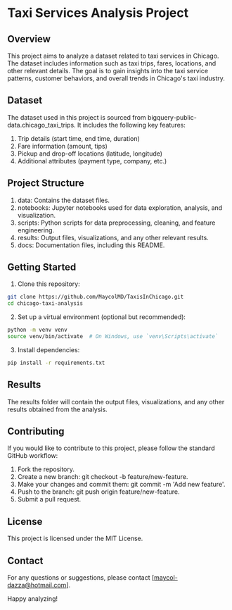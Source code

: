 # Taxi Services Analysis Project
## Overview
This project aims to analyze a dataset related to taxi services in Chicago. The dataset includes information such as taxi trips, fares, locations, and other relevant details. The goal is to gain insights into the taxi service patterns, customer behaviors, and overall trends in Chicago's taxi industry.

## Dataset
The dataset used in this project is sourced from bigquery-public-data.chicago_taxi_trips. It includes the following key features:

1. Trip details (start time, end time, duration)
2. Fare information (amount, tips)
3. Pickup and drop-off locations (latitude, longitude)
4. Additional attributes (payment type, company, etc.)

## Project Structure
1. data: Contains the dataset files.
2. notebooks: Jupyter notebooks used for data exploration, analysis, and visualization.
3. scripts: Python scripts for data preprocessing, cleaning, and feature engineering.
4. results: Output files, visualizations, and any other relevant results.
5. docs: Documentation files, including this README.

## Getting Started
1. Clone this repository:
```bash
git clone https://github.com/MaycolMD/TaxisInChicago.git
cd chicago-taxi-analysis
```
2. Set up a virtual environment (optional but recommended):
```bash
python -m venv venv
source venv/bin/activate  # On Windows, use `venv\Scripts\activate`
```
3. Install dependencies:
```bash
pip install -r requirements.txt
```

## Results
The results folder will contain the output files, visualizations, and any other results obtained from the analysis.

## Contributing
If you would like to contribute to this project, please follow the standard GitHub workflow:

1. Fork the repository.
2. Create a new branch: git checkout -b feature/new-feature.
3. Make your changes and commit them: git commit -m 'Add new feature'.
4. Push to the branch: git push origin feature/new-feature.
5. Submit a pull request.

## License
This project is licensed under the MIT License.

## Contact
For any questions or suggestions, please contact [maycol-dazza@hotmail.com].

Happy analyzing!
